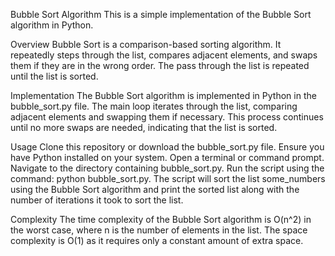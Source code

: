 Bubble Sort Algorithm
This is a simple implementation of the Bubble Sort algorithm in Python.

Overview
Bubble Sort is a comparison-based sorting algorithm. It repeatedly steps through the list, compares adjacent elements, and swaps them if they are in the wrong order. The pass through the list is repeated until the list is sorted.

Implementation
The Bubble Sort algorithm is implemented in Python in the bubble_sort.py file. The main loop iterates through the list, comparing adjacent elements and swapping them if necessary. This process continues until no more swaps are needed, indicating that the list is sorted.

Usage
Clone this repository or download the bubble_sort.py file.
Ensure you have Python installed on your system.
Open a terminal or command prompt.
Navigate to the directory containing bubble_sort.py.
Run the script using the command: python bubble_sort.py.
The script will sort the list some_numbers using the Bubble Sort algorithm and print the sorted list along with the number of iterations it took to sort the list.

Complexity
The time complexity of the Bubble Sort algorithm is O(n^2) in the worst case, where n is the number of elements in the list. The space complexity is O(1) as it requires only a constant amount of extra space.
